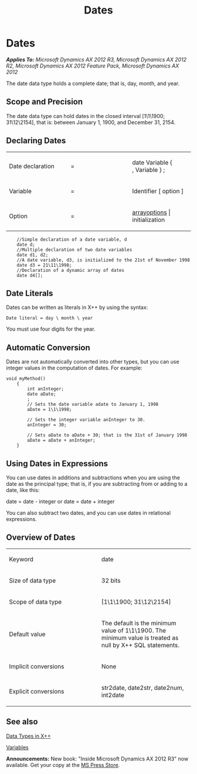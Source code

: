 ﻿---
title: Dates
TOCTitle: Dates
ms:assetid: c3e40f87-50a3-4d7c-8226-104c3e9d3789
ms:mtpsurl: https://msdn.microsoft.com/en-us/library/Aa865135(v=AX.60)
ms:contentKeyID: 35251094
ms.date: 05/18/2015
mtps_version: v=AX.60
---

# Dates 


_**Applies To:** Microsoft Dynamics AX 2012 R3, Microsoft Dynamics AX 2012 R2, Microsoft Dynamics AX 2012 Feature Pack, Microsoft Dynamics AX 2012_

The date data type holds a complete date; that is, day, month, and year.

## Scope and Precision

The date data type can hold dates in the closed interval \[1\\1\\1900; 31\\12\\2154\], that is: between January 1, 1900, and December 31, 2154.

## Declaring Dates

<table>
<colgroup>
<col style="width: 33%" />
<col style="width: 33%" />
<col style="width: 33%" />
</colgroup>
<tbody>
<tr class="odd">
<td><p>Date declaration</p></td>
<td><p>=</p></td>
<td><p>date Variable { , Variable } ;</p></td>
</tr>
<tr class="even">
<td><p>Variable</p></td>
<td><p>=</p></td>
<td><p>Identifier [ option ]</p></td>
</tr>
<tr class="odd">
<td><p>Option</p></td>
<td><p>=</p></td>
<td><p><a href="arrays.md">arrayoptions</a> | initialization</p></td>
</tr>
</tbody>
</table>


```X++
    //Simple declaration of a date variable, d
    date d; 
    //Multiple declaration of two date variables
    date d1, d2;
    //A date variable, d3, is initialized to the 21st of November 1998
    date d3 = 21\11\1998;
    //Declaration of a dynamic array of dates
    date d4[]; 
```

## Date Literals

Dates can be written as literals in X++ by using the syntax:

```X++
Date literal = day \ month \ year
```

You must use four digits for the year.

## Automatic Conversion

Dates are not automatically converted into other types, but you can use integer values in the computation of dates. For example:

```X++
void myMethod()
    {
        int anInteger;
        date aDate;
        ;
        // Sets the date variable adate to January 1, 1998
        aDate = 1\1\1998;
    
        // Sets the integer variable anInteger to 30.
        anInteger = 30;
    
        // Sets aDate to aDate + 30; that is the 31st of January 1998
        aDate = aDate + anInteger;
    }
```

## Using Dates in Expressions

You can use dates in additions and subtractions when you are using the date as the principal type; that is, if you are subtracting from or adding to a date, like this:

date = date - integer or date = date + integer

You can also subtract two dates, and you can use dates in relational expressions.

## Overview of Dates

<table>
<colgroup>
<col style="width: 50%" />
<col style="width: 50%" />
</colgroup>
<tbody>
<tr class="odd">
<td><p>Keyword</p></td>
<td><p>date</p></td>
</tr>
<tr class="even">
<td><p>Size of data type</p></td>
<td><p>32 bits</p></td>
</tr>
<tr class="odd">
<td><p>Scope of data type</p></td>
<td><p>[1\1\1900; 31\12\2154]</p></td>
</tr>
<tr class="even">
<td><p>Default value</p></td>
<td><p>The default is the minimum value of 1\1\1900. The minimum value is treated as null by X++ SQL statements.</p></td>
</tr>
<tr class="odd">
<td><p>Implicit conversions</p></td>
<td><p>None</p></td>
</tr>
<tr class="even">
<td><p>Explicit conversions</p></td>
<td><p>str2date, date2str, date2num, int2date</p></td>
</tr>
</tbody>
</table>


## See also

[Data Types in X++](data-types-in-x.md)

[Variables](variables.md)

  
**Announcements:** New book: "Inside Microsoft Dynamics AX 2012 R3" now available. Get your copy at the [MS Press Store](https://www.microsoftpressstore.com/store/inside-microsoft-dynamics-ax-2012-r3-9780735685109).

